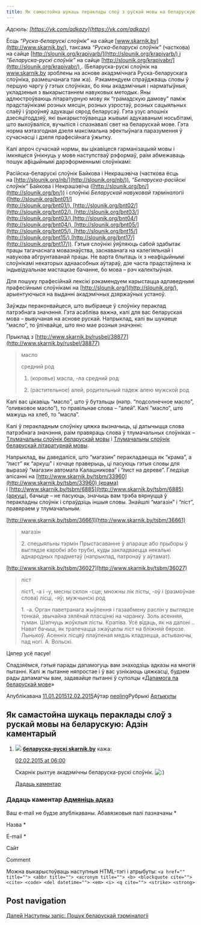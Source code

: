 ```yaml
---
title: Як самастойна шукаць пераклады слоў з рускай мовы на беларускую
---
```


_Адсюль: [https://vk.com/adkazy](https://vk.com/adkazy)_

Ёсць _“Руска-беларускі слоўнік”_ на сайце [www.skarnik.by](http://www.skarnik.by/), таксама _“Руска-беларускі слоўнік”_ (часткова) на сайце [http://slounik.org/krapivarb/](http://slounik.org/krapivarb/) і _“Беларуска-рускі слоўнік”_ на сайце [http://slounik.org/krapivabr/](http://slounik.org/krapivabr/) . (Беларуска-рускі слоўнік на www.skarnik.by зроблены на аснове акадэмічнага Руска-беларускага слоўніка, размешчанага там жа).  Рэкамендуем спраўджваць словы ў першую чаргу ў гэтых слоўніках, бо яны акадэмічныя і нарматыўныя, укладзеныя з выкарыстаннем навуковых методык. Яны адлюстроўваюць літаратурную мову як “грамадскую дамову” паміж прадстаўнікамі розных мясцін, розных узростаў, розных сацыяльных слаёў і ўзроўняў адукацыі сярод беларусаў. Гэта узус апошніх дзесяцігоддзяў, які выкарыстоўваецца жывымі адукаванымі носьбітамі, што выхоўваліся, вучыліся і спазнавалі свет на беларускай мове. Гэта норма мэтазгодная дзеля максімальна эфектыўнага паразумення ў сучаснасці і дзеля прафесійнага ўжытку.

Калі апроч сучаснай нормы, вы цікавіцеся гарманізацыяй мовы і імкняцеся ўнікнуць у мове наступстваў рэформаў, раім абмежаваць пошук афіцыйнымі дарэформеннымі слоўнікамі:

Расійска-беларускі слоўнік Байкова і Некрашэвіча (часткова ёсць на [http://slounik.org/nb/](http://slounik.org/nb/)), _“Беларуска-расійскі слоўнік”_ Байкова і Некрашэвіча ([http://slounik.org/bn/](http://slounik.org/bn/)) і слоўнікі _Беларускай навуковай тэрміналогіі_ ([http://slounik.org/bnt01/](http://slounik.org/bnt01/), [http://slounik.org/bnt02/](http://slounik.org/bnt02/), [http://slounik.org/bnt03/](http://slounik.org/bnt03/),[http://slounik.org/bnt04/](http://slounik.org/bnt04/), [http://slounik.org/bnt05/](http://slounik.org/bnt05/), [http://slounik.org/bnt15/](http://slounik.org/bnt15/),[http://slounik.org/bnt17/](http://slounik.org/bnt17/)). Гэтыя слоўнікі ўяўляюць сабой здабытак працы тагачаснага мовазнаўства, заснаванага на калегіяльнай і навукова абгрунтаванай працы. Не варта блытаць іх з неафіцыйнымі слоўнікамі некаторых аднаасобных аўтараў, дзе часта прадстаўлена іх індывідуальнае мастацкае бачанне, бо мова – рэч калектыўная.

Для пошуку прафесійнай лексікі рэкамендуем карыстацца адпаведнымі прафесійнымі слоўнікамі на [http://slounik.org/](http://slounik.org/), арыентуючыся на выданні акадэмічных дзяржаўных устаноў.

Заўжды пераконвайцеся, што выбіраеце ў слоўніку пераклад патрэбнага значэння. Гэта асабліва важна, калі для вас беларуская мова – вывучаная на аснове рускай. Напрыклад, калі вы шукаеце “масло”, то ўлічвайце, што яно мае розныя значэнні:

Прыклад з [http://www.skarnik.by/rusbel/38877](http://www.skarnik.by/rusbel/38877)

> масло
> 
> средний род
> 
> 1) (коровье) масла, -ла средний род
> 
> 2) (растительное) алей, родительный падеж алею мужской род

Калі вас цікавіць “масло”, што ў бутэльцы (напр. “подсолнечное масло”, “оливковое масло”), то правільнае слова – “алей”. Калі “масло”, што мажуць на хлеб, то “масла”.

Калі ў перакладным слоўніку цяжка вызначыць, ці датычыцца слова патрэбнага значэння, раім правяраць слова ў тлумачальных слоўніках – [Тлумачальны слоўнік беларускай мовы](http://www.slounik.org/tlum/) і [Тлумачальны слоўнік беларускай літаратурнай мовы](http://www.rv-blr.com/slounik).

Напрыклад, вы даведаліся, што “магазин” перакладаецца як “крама”, а “лист” як “аркуш” і хочаце праверыць, ці пасуюць гэтыя словы для выразаў “магазин автомата Калашникова” і “лист на дереве”. Гледзіце апісанні на [http://www.skarnik.by/tsbm/33960](http://www.skarnik.by/tsbm/33960) (крама) і [http://www.skarnik.by/tsbm/6885](http://www.skarnik.by/tsbm/6885)(аркуш), бачыце – не пасуюць, значыць вам трэба вярнуцца ў перакладны слоўнік і спраўдзіць іншыя словы. Знайшлі “магазін” і “ліст”, правяраем у тлумачальным.

[http://www.skarnik.by/tsbm/36661](http://www.skarnik.by/tsbm/36661)

> магазін
> 
> 2\. спецыяльны тэрмін Прыстасаванне ў апараце або прыборы ў выглядзе каробкі або трубкі, куды закладваецца некалькі аднародных прадметаў (напрыклад, патронаў у аўтамат).

[http://www.skarnik.by/tsbm/36027](http://www.skarnik.by/tsbm/36027)

> ліст
> 
> ліст1, -а і -у, месны склон -сце; множны лік лісты, -оў і (размоўнае слова) лісці, -яў; мужчынскі род
> 
> 1\. -а. Орган паветранага жыўлення і газаабмену раслін у выглядзе тонкай, звычайна зялёнай пласцінкі на чаранку. Золь асенняя, туман. Шэпчуць жоўклыя лісты. Крапіва. Усё відаць, як на далоні .. Нават бачыш, як трапечацца зжаўцелы ліст на бліжняй бярозе. Лынькоў. Асенніх лісцяў плаўленая медзь кладзецца, астываючы, пад ногі. А. Вольскі.

Цяпер усё пасуе!

Спадзяёмся, гэтыя парады дапамогуць вам знаходзіць адказы на многія пытанні. Калі ж пытанне няпростае і ў вас узнікаюць цяжкасці, будзем рады дапамагчы вам, задавайце пытанні ў суполцы «[Дапамога па беларускай мове](https://vk.com/adkazy)»

Апублікавана [11.01.201512.02.2015](/jak-shukac-peraklad-slou/)Аўтар [neoling](/author/neoling/)Рубрыкі [Артыкулы](/category/artykuly/)

Як самастойна шукаць пераклады слоў з рускай мовы на беларускую: Адзін каментарый
---------------------------------------------------------------------------------

1.  ![](http://1.gravatar.com/avatar/d2a20412b3bd9a99d1f6885d838a7cba?s=56&d=http%3A%2F%2F1.gravatar.com%2Favatar%2Fad516503a11cd5ca435acc9bb6523536%3Fs%3D56&r=G) **[беларуска-рускі skarnik.by](http://skarnik.by)** кажа:
    
    [02.02.2015 at 06:00](/jak-shukac-peraklad-slou/#comment-2)
    
    Скарнік рыхтуе акадэмічны беларуска-рускі слоўнік. ![:)](/wp-includes/images/smilies/icon_smile.gif)
    
    [Дадаць каментар](/jak-shukac-peraklad-slou/?replytocom=2#respond)
    

### Дадаць каментар [Адмяніць адказ](/jak-shukac-peraklad-slou/#respond)

Ваш e-mail не будзе апублікаваны. Абавязковыя палі пазначаны \*

Назва \* 

E-mail \* 

Сайт 

Comment

Можна выкарыстоўваць наступныя HTML\-тэгі і атрыбуты: `<a href="" title=""> <abbr title=""> <acronym title=""> <b> <blockquote cite=""> <cite> <code> <del datetime=""> <em> <i> <q cite=""> <strike> <strong>`

  

Post navigation
---------------

[Далей Наступны запіс: Пошук беларускай тэрміналогіі](/poshuk-terminalohii/)